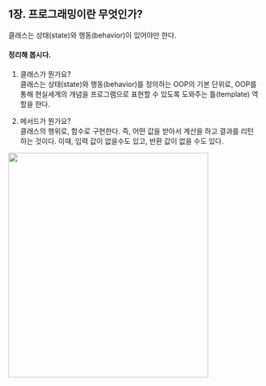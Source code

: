 ## 1장. 프로그래밍이란 무엇인가?
클래스는 상태(state)와 행동(behavior)이 있어야만 한다.

#### 정리해 봅시다.
1. 클래스가 뭔가요?<br>
	클래스는 상태(state)와 행동(behavior)를 정의하는 OOP의 기본 단위로, OOP를 통해 현실세계의 개념을 프로그램으로 표현할 수 있도록 도와주는 틀(template) 역할을 한다.
	
2. 메서드가 뭔가요?<br>
	클래스의 행위로, 함수로 구현한다.
	즉, 어떤 값을 받아서 계산을 하고 결과를 리턴하는 것이다. 이때, 입력 값이 없을수도 있고, 반환 값이 없을 수도 있다.


<img src="https://github.com/user-attachments/assets/6bb9917f-5825-4934-8490-135c5b99c0b7" style="width: 400px; height: 450px;">
